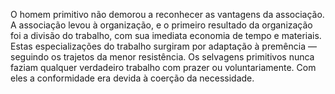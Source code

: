 ﻿O homem primitivo não demorou a reconhecer as vantagens da associação. A associação levou à organização, e o primeiro resultado da organização foi a divisão do trabalho, com sua imediata economia de tempo e materiais. Estas especializações do trabalho surgiram por adaptação à premência — seguindo os trajetos da menor resistência. Os selvagens primitivos nunca faziam qualquer verdadeiro trabalho com prazer ou voluntariamente. Com eles a conformidade era devida à coerção da necessidade.